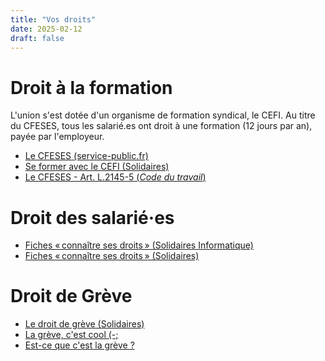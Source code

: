 ```yaml
---
title: "Vos droits"
date: 2025-02-12
draft: false
---
```



Droit à la formation
====================

L'union s'est dotée d'un organisme de formation syndical, le CEFI. Au titre du CFESES, tous les salarié.es ont droit à une formation (12 jours par an), payée par l'employeur.

- [Le CFESES (service-public.fr)](https://www.service-public.fr/particuliers/vosdroits/F2320)
- [Se former avec le CEFI (Solidaires)](https://solidaires.org/se-former/)
- [Le CFESES - Art. L.2145-5 (_Code du travail_)](https://code.travail.gouv.fr/code-du-travail/l2145-5)


Droit des salarié·es
====================

- [Fiches « connaître ses droits » (Solidaires Informatique)](https://solidairesinformatique.org/vos-droits/fiches-pratiques/)
- [Fiches « connaître ses droits » (Solidaires)](https://solidaires.org/connaitre-ses-droits/fiche-droits/)


Droit de Grève
===============

- [Le droit de grève (Solidaires)](https://solidaires.org/connaitre-ses-droits/fiche-droits/fiche-n-7-le-droit-de-greve/)
- [La grève, c'est cool (-;](https://greve.cool/)
- [Est-ce que c'est la grève ?](https://www.cestlagreve.fr/)
